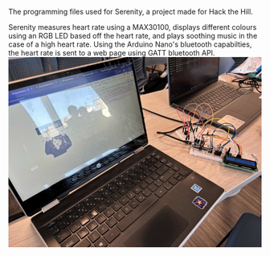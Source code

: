 The programming files used for Serenity, a project made for Hack the Hill.

Serenity measures heart rate using a MAX30100, displays different colours using an RGB LED based off the heart rate, and plays soothing music in the case of a high heart rate. Using the Arduino Nano's bluetooth capabilties, the heart rate is sent to a web page using GATT bluetooth API.
<img src="./images/serenity.jpg"/>